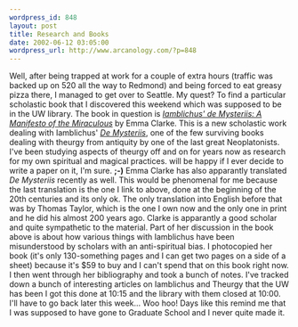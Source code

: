 ```yaml
--- 
wordpress_id: 848
layout: post
title: Research and Books
date: 2002-06-12 03:05:00
wordpress_url: http://www.arcanology.com/?p=848
---
```

Well, after being trapped at work for a couple of extra hours (traffic was backed up on 520 all the way to Redmond) and being forced to eat greasy pizza there, I managed to get over to Seattle. My quest? To find a particular scholastic book that I discovered this weekend which was supposed to be in the UW library. The book in question is <em><a href="http://search.barnesandnoble.com/booksearch/isbnInquiry.asp?isbn=075460408X">Iamblichus' de Mysteriis: A Manifesto of the Miraculous</a></em> by Emma Clarke. This is a new scholastic work dealing with Iamblichus' <em><a href="http://www.esotericarchives.com/oracle/iambl_th.htm">De Mysteriis</a></em>, one of the few surviving books dealing with theurgy from antiquity by one of the last great Neoplatonists. I've been studying aspects of theurgy off and on for years now as research for my own spiritual and magical practices. will be happy if I ever decide to write a paper on it, I'm sure. <strong>;-)</strong> Emma Clarke has also apparantly translated <em>De Mysteriis</em> recently as well. This would be phenomenal for me because the last translation is the one I link to above, done at the beginning of the 20th centuries and its only ok. The only translation into English before that was by Thomas Taylor, which is the one I own now and the only one in print and he did his almost 200 years ago. Clarke is apparantly a good scholar and quite sympathetic to the material. Part of her discussion in the book above is about how various things with Iamblichus have been misunderstood by scholars with an anti-spiritual bias. I photocopied her book (it's only 130-something pages and I can get two pages on a side of a sheet) because it's $59 to buy and I can't spend that on this book right now. I then went through her bibliography and took a bunch of notes. I've tracked down a bunch of interesting articles on Iamblichus and Theurgy that the UW has been I got this done at 10:15 and the library with them closed at 10:00. I'll have to go back later this week... Woo hoo! Days like this remind me that I was supposed to have gone to Graduate School and I never quite made it.